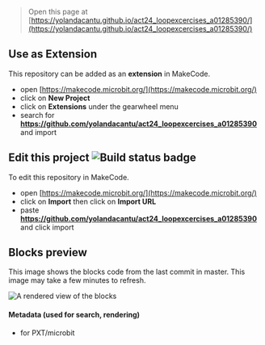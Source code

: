 
> Open this page at [https://yolandacantu.github.io/act24_loopexcercises_a01285390/](https://yolandacantu.github.io/act24_loopexcercises_a01285390/)

## Use as Extension

This repository can be added as an **extension** in MakeCode.

* open [https://makecode.microbit.org/](https://makecode.microbit.org/)
* click on **New Project**
* click on **Extensions** under the gearwheel menu
* search for **https://github.com/yolandacantu/act24_loopexcercises_a01285390** and import

## Edit this project ![Build status badge](https://github.com/yolandacantu/act24_loopexcercises_a01285390/workflows/MakeCode/badge.svg)

To edit this repository in MakeCode.

* open [https://makecode.microbit.org/](https://makecode.microbit.org/)
* click on **Import** then click on **Import URL**
* paste **https://github.com/yolandacantu/act24_loopexcercises_a01285390** and click import

## Blocks preview

This image shows the blocks code from the last commit in master.
This image may take a few minutes to refresh.

![A rendered view of the blocks](https://github.com/yolandacantu/act24_loopexcercises_a01285390/raw/master/.github/makecode/blocks.png)

#### Metadata (used for search, rendering)

* for PXT/microbit
<script src="https://makecode.com/gh-pages-embed.js"></script><script>makeCodeRender("{{ site.makecode.home_url }}", "{{ site.github.owner_name }}/{{ site.github.repository_name }}");</script>
